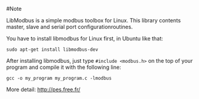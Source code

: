 
#Note

LibModbus is a simple modbus toolbox for Linux.
This library contents master, slave and serial port configurationroutines.

You have to install libmodbus for Linux first, in Ubuntu like that:

```
sudo apt-get install libmodbus-dev 
```

After installing libmodbus, just type ```#include <modbus.h>``` on the top
of your program and compile it with the following line:

```
gcc -o my_program my_program.c -lmodbus
```

More detail: http://pes.free.fr/

